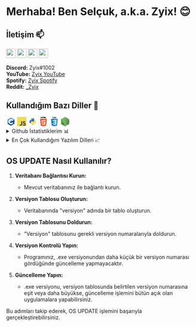 # Merhaba! Ben Selçuk, a.k.a. Zyix! :blush:

## İletişim 📫
[<img height="25" width="25" src="https://unpkg.com/simple-icons@v7/icons/discord.svg" aligin="left"/>][discord]
[<img height="25" width="25" src="https://unpkg.com/simple-icons@v7/icons/youtube.svg" aligin="left" />][youtube]
[<img height="25" width="25" src="https://unpkg.com/simple-icons@v7/icons/spotify.svg" aligin="left" />][spotify]
[<img height="25" width="25" src="https://unpkg.com/simple-icons@v7/icons/reddit.svg" aligin="left" />][reddit]

**Discord:** Zyix#1002  
**YouTube:** [Zyix YouTube][youtube]  
**Spotify:** [Zyix Spotify][spotify]  
**Reddit:** [_Zyix][reddit]  

## Kullandığım Bazı Diller 🏫
<img src="https://raw.githubusercontent.com/github/explore/f3e22f0dca2be955676bc70d6214b95b13354ee8/topics/c/c.png" width="25" height="25">
<img src="https://raw.githubusercontent.com/github/explore/80688e429a7d4ef2fca1e82350fe8e3517d3494d/topics/javascript/javascript.png" width="25" height="25">
<img src="https://raw.githubusercontent.com/github/explore/80688e429a7d4ef2fca1e82350fe8e3517d3494d/topics/python/python.png" width="25" height="25">   
<img src="https://raw.githubusercontent.com/github/explore/80688e429a7d4ef2fca1e82350fe8e3517d3494d/topics/html/html.png" width="25" height="25">
<img src="https://raw.githubusercontent.com/github/explore/80688e429a7d4ef2fca1e82350fe8e3517d3494d/topics/css/css.png" width="25" height="25">
<img src="https://raw.githubusercontent.com/github/explore/80688e429a7d4ef2fca1e82350fe8e3517d3494d/topics/nodejs/nodejs.png" width="25" height="25">

<details>
<summary>Github İstatistiklerim 📊</summary>
<img src= "https://github-readme-stats.vercel.app/api?username=Zyix-code&show_icons=true&theme=dark"/>
</details>
<details>
<summary>En Çok Kullandığım Yazılım Dilleri 📈</summary>
<img src="https://github-readme-stats.vercel.app/api/top-langs/?username=Zyix-code&layout=compact">
</details>

## OS UPDATE Nasıl Kullanılır?
1. **Veritabanı Bağlantısı Kurun:**
   - Mevcut veritabanınız ile bağlantı kurun.

2. **Versiyon Tablosu Oluşturun:**
   - Veritabanında "versiyon" adında bir tablo oluşturun.

3. **Versiyon Tablosunu Doldurun:**
   - "Versiyon" tablosunu gerekli versiyon numaralarıyla doldurun.

4. **Versiyon Kontrolü Yapın:**
   - Programınız, .exe versiyonundan daha küçük bir versiyon numarası gördüğünde güncelleme yapmayacaktır.

5. **Güncelleme Yapın:**
   - .exe versiyonu, versiyon tablosunda belirtilen versiyon numarasına eşit veya daha büyükse, güncelleme işlemini bütün açık olan uygulamalara yapabilirsiniz.

Bu adımları takip ederek, OS UPDATE işlemini başarıyla gerçekleştirebilirsiniz.

[discord]: Zyix#1002
[youtube]: https://www.youtube.com/channel/UC7uBi3y2HOCLde5MYWECynQ?view_as=subscriber
[reddit]: https://www.reddit.com/user/_Zyix
[spotify]: https://open.spotify.com/user/07288iyoa19459y599jutdex6
